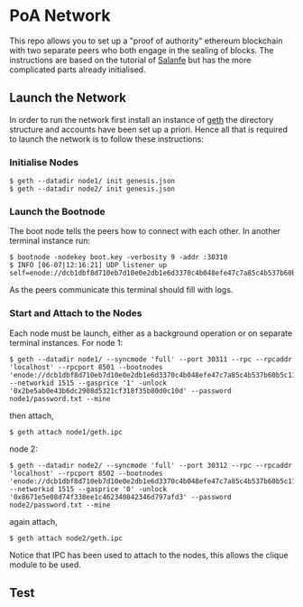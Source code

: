 # PoA Network
This repo allows you to set up a "proof of authority" ethereum blockchain with two separate peers who both engage in the sealing of blocks. The instructions are based on the tutorial of [Salanfe](https://hackernoon.com/setup-your-own-private-proof-of-authority-ethereum-network-with-geth-9a0a3750cda8) but has the more complicated parts already initialised.

## Launch the Network
In order to run the network first install an instance of [geth](https://geth.ethereum.org/downloads/) the directory structure and accounts have been set up a priori. Hence all that is required to launch the network is to follow these instructions:

### Initialise Nodes
```
$ geth --datadir node1/ init genesis.json
$ geth --datadir node2/ init genesis.json
```

### Launch the Bootnode
The boot node tells the peers how to connect with each other. In another terminal instance run:
```
$ bootnode -nodekey boot.key -verbosity 9 -addr :30310
$ INFO [06-07|12:16:21] UDP listener up                          self=enode://dcb1dbf8d710eb7d10e0e2db1e6d3370c4b048efe47c7a85c4b537b60b5c11832ef25f026915b803e928c1d93f01b853131e412c6308c4c6141d1504c78823c8@[::]:30310
```
As the peers communicate this terminal should fill with logs.

### Start and Attach to the Nodes
Each node must be launch, either as a background operation or on separate terminal instances. For node 1:
```
$ geth --datadir node1/ --syncmode 'full' --port 30311 --rpc --rpcaddr 'localhost' --rpcport 8501 --bootnodes 'enode://dcb1dbf8d710eb7d10e0e2db1e6d3370c4b048efe47c7a85c4b537b60b5c11832ef25f026915b803e928c1d93f01b853131e412c6308c4c6141d1504c78823c8@127.0.0.1:30310' --networkid 1515 --gasprice '1' -unlock '0x2be5ab0e43b6dc2908d5321cf318f35b80d0c10d' --password node1/password.txt --mine
```
then attach,
```
$ geth attach node1/geth.ipc
```
node 2:
```
$ geth --datadir node2/ --syncmode 'full' --port 30312 --rpc --rpcaddr 'localhost' --rpcport 8502 --bootnodes 'enode://dcb1dbf8d710eb7d10e0e2db1e6d3370c4b048efe47c7a85c4b537b60b5c11832ef25f026915b803e928c1d93f01b853131e412c6308c4c6141d1504c78823c8@127.0.0.1:30310' --networkid 1515 --gasprice '0' -unlock '0x8671e5e08d74f338ee1c462340842346d797afd3' --password node2/password.txt --mine
```
again attach,
```
$ geth attach node2/geth.ipc
```
Notice that IPC has been used to attach to the nodes, this allows the clique module to be used.


## Test
